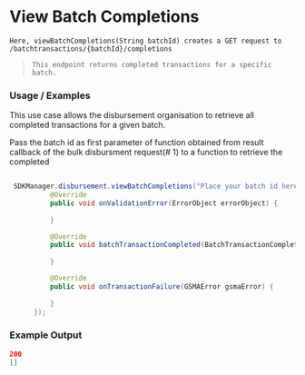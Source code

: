 
# View Batch Completions

`Here, viewBatchCompletions(String batchId) creates a GET request to /batchtransactions/{batchId}/completions`

> `This endpoint returns completed transactions for a specific batch.`


### Usage / Examples

This use case allows the disbursement organisation to retrieve all completed transactions for a given batch.
  
  Pass the batch id as first parameter of function obtained from result callback of the bulk disbursment request(# 1) to a function to retrieve the completed 
  
  ```java
  
   SDKManager.disbursement.viewBatchCompletions("Place your batch id here", new BatchCompletionInterface() {
            @Override
            public void onValidationError(ErrorObject errorObject) {
              
            }

            @Override
            public void batchTransactionCompleted(BatchTransactionCompletion batchTransactionCompletion, String correlationID) {
           
            }

            @Override
            public void onTransactionFailure(GSMAError gsmaError) {
      
            }
        });
  
  ```
  



### Example Output

```json
200
[]
```
